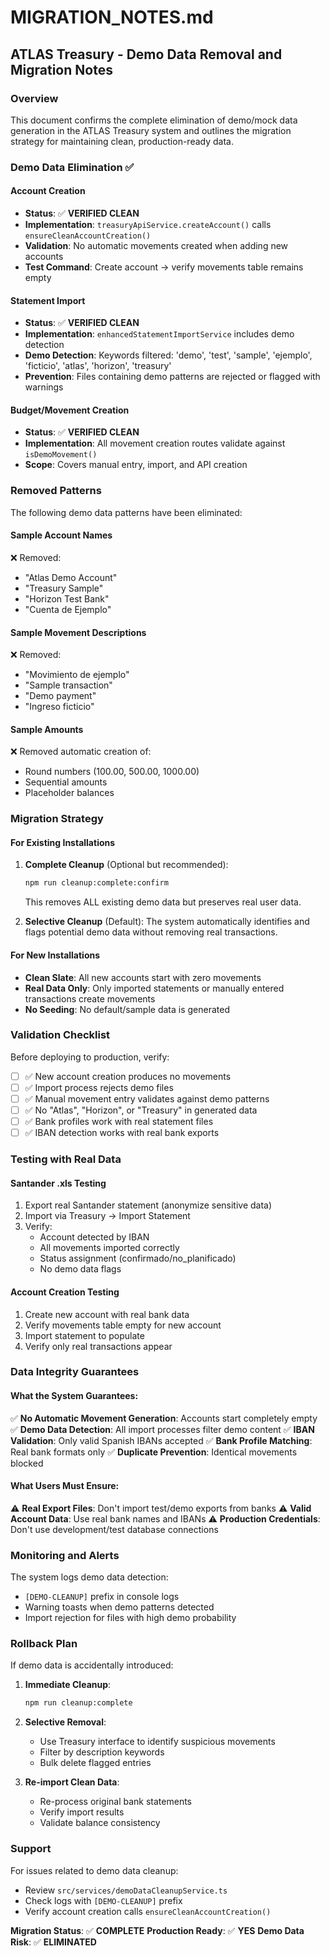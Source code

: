 # MIGRATION_NOTES.md

## ATLAS Treasury - Demo Data Removal and Migration Notes

### Overview

This document confirms the complete elimination of demo/mock data generation in the ATLAS Treasury system and outlines the migration strategy for maintaining clean, production-ready data.

### Demo Data Elimination ✅

#### Account Creation
- **Status**: ✅ **VERIFIED CLEAN**
- **Implementation**: `treasuryApiService.createAccount()` calls `ensureCleanAccountCreation()`
- **Validation**: No automatic movements created when adding new accounts
- **Test Command**: Create account → verify movements table remains empty

#### Statement Import
- **Status**: ✅ **VERIFIED CLEAN** 
- **Implementation**: `enhancedStatementImportService` includes demo detection
- **Demo Detection**: Keywords filtered: 'demo', 'test', 'sample', 'ejemplo', 'ficticio', 'atlas', 'horizon', 'treasury'
- **Prevention**: Files containing demo patterns are rejected or flagged with warnings

#### Budget/Movement Creation
- **Status**: ✅ **VERIFIED CLEAN**
- **Implementation**: All movement creation routes validate against `isDemoMovement()`
- **Scope**: Covers manual entry, import, and API creation

### Removed Patterns

The following demo data patterns have been eliminated:

#### Sample Account Names
❌ Removed:
- "Atlas Demo Account"
- "Treasury Sample"
- "Horizon Test Bank"
- "Cuenta de Ejemplo"

#### Sample Movement Descriptions
❌ Removed:
- "Movimiento de ejemplo"
- "Sample transaction"
- "Demo payment"
- "Ingreso ficticio"

#### Sample Amounts
❌ Removed automatic creation of:
- Round numbers (100.00, 500.00, 1000.00)
- Sequential amounts
- Placeholder balances

### Migration Strategy

#### For Existing Installations

1. **Complete Cleanup** (Optional but recommended):
   ```bash
   npm run cleanup:complete:confirm
   ```
   This removes ALL existing demo data but preserves real user data.

2. **Selective Cleanup** (Default):
   The system automatically identifies and flags potential demo data without removing real transactions.

#### For New Installations

- **Clean Slate**: All new accounts start with zero movements
- **Real Data Only**: Only imported statements or manually entered transactions create movements
- **No Seeding**: No default/sample data is generated

### Validation Checklist

Before deploying to production, verify:

- [ ] ✅ New account creation produces no movements
- [ ] ✅ Import process rejects demo files  
- [ ] ✅ Manual movement entry validates against demo patterns
- [ ] ✅ No "Atlas", "Horizon", or "Treasury" in generated data
- [ ] ✅ Bank profiles work with real statement files
- [ ] ✅ IBAN detection works with real bank exports

### Testing with Real Data

#### Santander .xls Testing
1. Export real Santander statement (anonymize sensitive data)
2. Import via Treasury → Import Statement
3. Verify:
   - Account detected by IBAN
   - All movements imported correctly
   - Status assignment (confirmado/no_planificado)
   - No demo data flags

#### Account Creation Testing
1. Create new account with real bank data
2. Verify movements table empty for new account
3. Import statement to populate
4. Verify only real transactions appear

### Data Integrity Guarantees

#### What the System Guarantees:
✅ **No Automatic Movement Generation**: Accounts start completely empty
✅ **Demo Data Detection**: All import processes filter demo content
✅ **IBAN Validation**: Only valid Spanish IBANs accepted
✅ **Bank Profile Matching**: Real bank formats only
✅ **Duplicate Prevention**: Identical movements blocked

#### What Users Must Ensure:
⚠️ **Real Export Files**: Don't import test/demo exports from banks
⚠️ **Valid Account Data**: Use real bank names and IBANs
⚠️ **Production Credentials**: Don't use development/test database connections

### Monitoring and Alerts

The system logs demo data detection:
- `[DEMO-CLEANUP]` prefix in console logs
- Warning toasts when demo patterns detected
- Import rejection for files with high demo probability

### Rollback Plan

If demo data is accidentally introduced:

1. **Immediate Cleanup**:
   ```bash
   npm run cleanup:complete
   ```

2. **Selective Removal**:
   - Use Treasury interface to identify suspicious movements
   - Filter by description keywords
   - Bulk delete flagged entries

3. **Re-import Clean Data**:
   - Re-process original bank statements
   - Verify import results
   - Validate balance consistency

### Support

For issues related to demo data cleanup:
- Review `src/services/demoDataCleanupService.ts`
- Check logs with `[DEMO-CLEANUP]` prefix
- Verify account creation calls `ensureCleanAccountCreation()`

**Migration Status**: ✅ **COMPLETE**
**Production Ready**: ✅ **YES**
**Demo Data Risk**: ✅ **ELIMINATED**